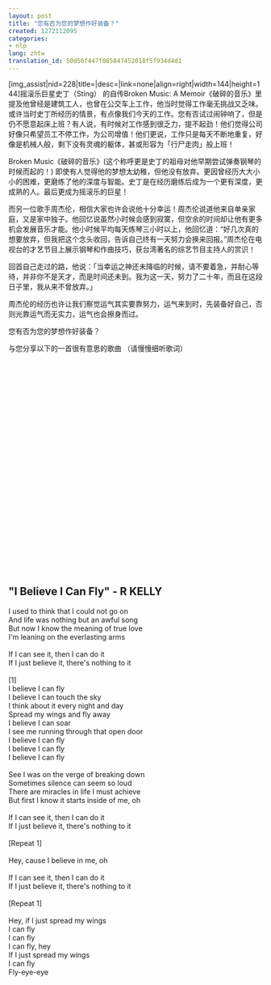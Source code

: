 ```yaml
---
layout: post
title: "您有否为您的梦想作好装备？"
created: 1272112095
categories:
- nlp
lang: zhtw
translation_id: 50d56f447f085847452018f5f934d4d1
---
```

<!--break-->
<p>[img_assist|nid=228|title=|desc=|link=none|align=right|width=144|height=144]摇滚乐巨星史丁（Sting） 的自传Broken Music: A Memoir《破碎的音乐》里提及他曾经是建筑工人，也曾在公交车上工作，他当时觉得工作毫无挑战又乏味。或许当时史丁所经历的情景，有点像我们今天的工作。您有否试过闹钟响了，但是仍不愿意起床上班？有人说，有时候对工作感到很乏力，提不起劲！他们觉得公司好像只希望员工不停工作，为公司增值！他们更说，工作只是每天不断地重复，好像是机械人般，剩下没有灵魂的躯体，甚或形容为「行尸走肉」般上班！</p>

<p>Broken Music《破碎的音乐》(这个称呼更是史丁的祖母对他早期尝试弹奏钢琴的时候而起的！) 即使有人觉得他的梦想太幼稚，但他没有放弃。更因曾经历大大小小的困难，更磨练了他的深度与智能。史丁是在经历磨练后成为一个更有深度，更成熟的人。最后更成为摇滚乐的巨星！</p>

<p>而另一位歌手周杰伦，相信大家也许会说他十分幸运！周杰伦说道他来自单亲家庭，又是家中独子。他回忆说虽然小时候会感到寂寞，但空余的时间却让他有更多机会发展音乐才能。他小时候平均每天练琴三小时以上，他回忆道：“好几次真的想要放弃，但我把这个念头收回，告诉自己终有一天努力会换来回报。”周杰伦在电视台的才艺节目上展示钢琴和作曲技巧，获台湾著名的综艺节目主持人的赏识！</p>

<p>回首自己走过的路，他说：「当幸运之神还未降临的时候，请不要着急，并耐心等待，并非你不是天才，而是时间还未到。我为这一天，努力了二十年，而且在这段日子里，我从来不曾放弃。」</p>

<p>周杰伦的经历也许让我们察觉运气其实要靠努力，运气来到时，先装备好自己，否则光靠运气而无实力，运气也会擦身而过。</p>

<p> 您有否为您的梦想作好装备？</p>

<p>与您分享以下的一首很有意思的歌曲 （请慢慢细听歌词）</p>

<object width="480" height="385"><param name="movie" value="http://www.youtube.com/v/16FdJrrAWSo&hl=en_US&fs=1&rel=0"></param><param name="allowFullScreen" value="true"></param><param name="allowscriptaccess" value="always"></param><embed src="http://www.youtube.com/v/16FdJrrAWSo&hl=en_US&fs=1&rel=0" type="application/x-shockwave-flash" allowscriptaccess="always" allowfullscreen="true" width="480" height="385"></embed></object>


<br/>

<h2>"I Believe I Can Fly" - R KELLY</h2>

I used to think that I could not go on<br/>
And life was nothing but an awful song<br/>
But now I know the meaning of true love<br/>
I'm leaning on the everlasting arms<br/>
<br/>
If I can see it, then I can do it<br/>
If I just believe it, there's nothing to it<br/>
<br/>
[1]<br/>
I believe I can fly<br/>
I believe I can touch the sky<br/>
I think about it every night and day<br/>
Spread my wings and fly away<br/>
I believe I can soar<br/>
I see me running through that open door<br/>
I believe I can fly<br/>
I believe I can fly<br/>
I believe I can fly<br/>
<br/>
See I was on the verge of breaking down<br/>
Sometimes silence can seem so loud<br/>
There are miracles in life I must achieve<br/>
But first I know it starts inside of me, oh<br/>
<br/>
If I can see it, then I can do it<br/>
If I just believe it, there's nothing to it<br/>
<br/>
[Repeat 1]<br/>
<br/>
Hey, cause I believe in me, oh<br/>
<br/>
If I can see it, then I can do it<br/>
If I just believe it, there's nothing to it<br/>
<br/>
[Repeat 1]<br/>
<br/>
Hey, if I just spread my wings<br/>
I can fly<br/>
I can fly<br/>
I can fly, hey<br/>
If I just spread my wings<br/>
I can fly<br/>
Fly-eye-eye<br/>
